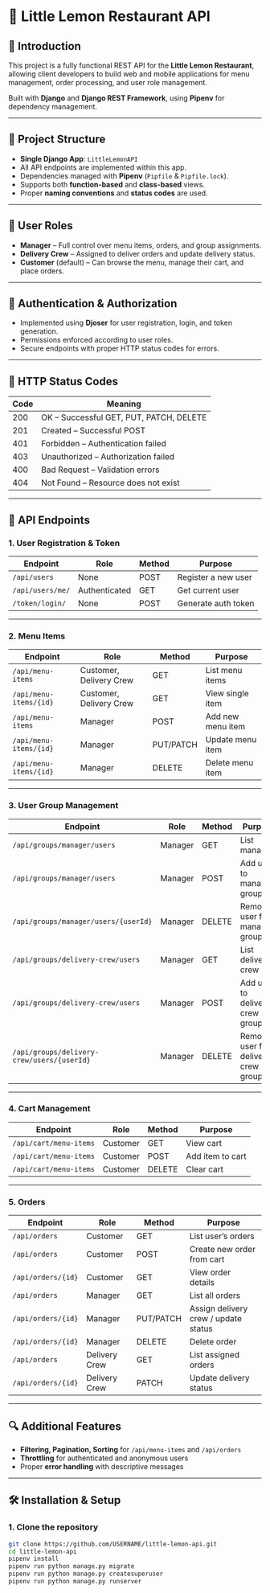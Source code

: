 # 🍋 Little Lemon Restaurant API

## 📌 Introduction
This project is a fully functional REST API for the **Little Lemon Restaurant**, allowing client developers to build web and mobile applications for menu management, order processing, and user role management.

Built with **Django** and **Django REST Framework**, using **Pipenv** for dependency management.

---

## 📂 Project Structure
- **Single Django App**: `LittleLemonAPI`
- All API endpoints are implemented within this app.
- Dependencies managed with **Pipenv** (`Pipfile` & `Pipfile.lock`).
- Supports both **function-based** and **class-based** views.
- Proper **naming conventions** and **status codes** are used.

---

## 👥 User Roles
- **Manager** – Full control over menu items, orders, and group assignments.
- **Delivery Crew** – Assigned to deliver orders and update delivery status.
- **Customer** (default) – Can browse the menu, manage their cart, and place orders.

---

## 🔑 Authentication & Authorization
- Implemented using **Djoser** for user registration, login, and token generation.
- Permissions enforced according to user roles.
- Secure endpoints with proper HTTP status codes for errors.

---

## 📜 HTTP Status Codes
| Code | Meaning |
|------|---------|
| 200 | OK – Successful GET, PUT, PATCH, DELETE |
| 201 | Created – Successful POST |
| 401 | Forbidden – Authentication failed |
| 403 | Unauthorized – Authorization failed |
| 400 | Bad Request – Validation errors |
| 404 | Not Found – Resource does not exist |

---

## 🚀 API Endpoints

### **1. User Registration & Token**
| Endpoint | Role | Method | Purpose |
|----------|------|--------|---------|
| `/api/users` | None | POST | Register a new user |
| `/api/users/me/` | Authenticated | GET | Get current user |
| `/token/login/` | None | POST | Generate auth token |

---

### **2. Menu Items**
| Endpoint | Role | Method | Purpose |
|----------|------|--------|---------|
| `/api/menu-items` | Customer, Delivery Crew | GET | List menu items |
| `/api/menu-items/{id}` | Customer, Delivery Crew | GET | View single item |
| `/api/menu-items` | Manager | POST | Add new menu item |
| `/api/menu-items/{id}` | Manager | PUT/PATCH | Update menu item |
| `/api/menu-items/{id}` | Manager | DELETE | Delete menu item |

---

### **3. User Group Management**
| Endpoint | Role | Method | Purpose |
|----------|------|--------|---------|
| `/api/groups/manager/users` | Manager | GET | List managers |
| `/api/groups/manager/users` | Manager | POST | Add user to manager group |
| `/api/groups/manager/users/{userId}` | Manager | DELETE | Remove user from manager group |
| `/api/groups/delivery-crew/users` | Manager | GET | List delivery crew |
| `/api/groups/delivery-crew/users` | Manager | POST | Add user to delivery crew group |
| `/api/groups/delivery-crew/users/{userId}` | Manager | DELETE | Remove user from delivery crew group |

---

### **4. Cart Management**
| Endpoint | Role | Method | Purpose |
|----------|------|--------|---------|
| `/api/cart/menu-items` | Customer | GET | View cart |
| `/api/cart/menu-items` | Customer | POST | Add item to cart |
| `/api/cart/menu-items` | Customer | DELETE | Clear cart |

---

### **5. Orders**
| Endpoint | Role | Method | Purpose |
|----------|------|--------|---------|
| `/api/orders` | Customer | GET | List user’s orders |
| `/api/orders` | Customer | POST | Create new order from cart |
| `/api/orders/{id}` | Customer | GET | View order details |
| `/api/orders` | Manager | GET | List all orders |
| `/api/orders/{id}` | Manager | PUT/PATCH | Assign delivery crew / update status |
| `/api/orders/{id}` | Manager | DELETE | Delete order |
| `/api/orders` | Delivery Crew | GET | List assigned orders |
| `/api/orders/{id}` | Delivery Crew | PATCH | Update delivery status |

---

## 🔍 Additional Features
- **Filtering, Pagination, Sorting** for `/api/menu-items` and `/api/orders`
- **Throttling** for authenticated and anonymous users
- Proper **error handling** with descriptive messages

---

## 🛠️ Installation & Setup

### 1. Clone the repository
```bash
git clone https://github.com/USERNAME/little-lemon-api.git
cd little-lemon-api
pipenv install
pipenv run python manage.py migrate
pipenv run python manage.py createsuperuser
pipenv run python manage.py runserver
